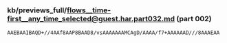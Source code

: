 ### kb/previews_full/flows__time-first__any_time_selected@guest.har.part032.md (part 002)

```md
AAEBAAIBAQD+//4AAf8AAP8BAAD8/vsAAAAAAAMCAgD/AAAA/f7+AAAAAAD///8AAAEAA
```

```
